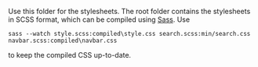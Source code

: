 Use this folder for the stylesheets.
The root folder contains the stylesheets in SCSS format, which can be compiled using [Sass](http://sass-lang.com/).
Use

    sass --watch style.scss:compiled\style.css search.scss:min/search.css navbar.scss:compiled\navbar.css

to keep the compiled CSS up-to-date.
